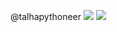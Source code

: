 @talhapythoneer
![](https://github.com/talhapythoneer/github-stats/blob/master/generated/overview.svg)
![](https://github.com/talhapythoneer/github-stats/blob/master/generated/languages.svg)
